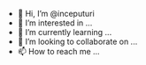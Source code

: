 - 👋 Hi, I’m @inceputuri
- 👀 I’m interested in ...
- 🌱 I’m currently learning ...
- 💞️ I’m looking to collaborate on ...
- 📫 How to reach me ...

<!---
inceputuri/inceputuri is a ✨ special ✨ repository because its `README.md` (this file) appears on your GitHub profile.
You can click the Preview link to take a look at your changes.
--->
